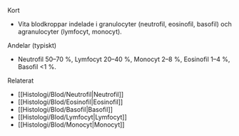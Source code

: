 Kort
- Vita blodkroppar indelade i granulocyter (neutrofil, eosinofil, basofil) och agranulocyter (lymfocyt, monocyt).

Andelar (typiskt)
- Neutrofil 50–70 %, Lymfocyt 20–40 %, Monocyt 2–8 %, Eosinofil 1–4 %, Basofil <1 %.

Relaterat
- [[Histologi/Blod/Neutrofil|Neutrofil]]
- [[Histologi/Blod/Eosinofil|Eosinofil]]
- [[Histologi/Blod/Basofil|Basofil]]
- [[Histologi/Blod/Lymfocyt|Lymfocyt]]
- [[Histologi/Blod/Monocyt|Monocyt]]
